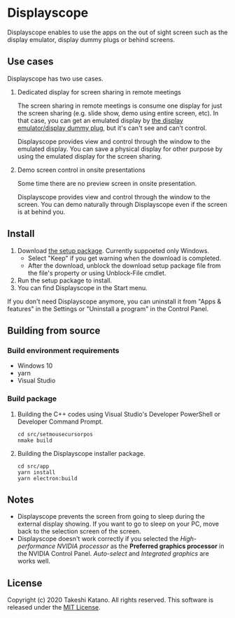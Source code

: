 # Displayscope

Displayscope enables to use the apps on the out of sight screen such as the display emulator, display dummy plugs or behind screens.

## Use cases

Displayscope has two use cases.

1. Dedicated display for screen sharing in remote meetings

    The screen sharing in remote meetings is consume one display for just the screen sharing (e.g. slide show, demo using entire screen, etc). In that case, you can get an emulated display by [the display emulator/display dummy plug](https://www.amazon.com/s?k=Display+Emulator), but it's can't see and can't control.

    Displayscope provides view and control through the window to the emulated display. You can save a physical display for other purpose by using the emulated display for the screen sharing.

2. Demo screen control in onsite presentations

    Some time there are no preview screen in onsite presentation.

    Displayscope provides view and control through the window to the screen. You can demo naturally through Displayscope even if the screen is at behind you.

## Install

1. Download [the setup package](https://github.com/tksh164/displayscope/releases/latest). Currently suppoeted only Windows.
    - Select "Keep" if you get warning when the download is completed.
    - After the download, unblock the download setup package file from the file's property or using Unblock-File cmdlet.
2. Run the setup package to install.
3. You can find Displayscope in the Start menu.

If you don't need Displayscope anymore, you can uninstall it from "Apps & features" in the Settings or "Uninstall a program" in the Control Panel.

## Building from source

### Build environment requirements

- Windows 10
- yarn
- Visual Studio

### Build package

1. Building the C++ codes using Visual Studio's Developer PowerShell or Developer Command Prompt.

    ```
    cd src/setmousecursorpos
    nmake build
    ```

2. Building the Displayscope installer package.

    ```
    cd src/app
    yarn install
    yarn electron:build
    ```

## Notes

- Displayscope prevents the screen from going to sleep during the external display showing. If you want to go to sleep on your PC, move back to the selection screen of the screen.
- Displayscope doesn't work correctly if you selected the *High-performance NVIDIA processor* as the **Preferred graphics processor** in the NVIDIA Control Panel. *Auto-select* and *Integrated graphics* are works well.


## License

Copyright (c) 2020 Takeshi Katano. All rights reserved. This software is released under the [MIT License](https://github.com/tksh164/displayscope/blob/master/LICENSE).
